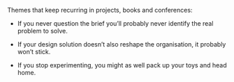 

Themes that keep recurring in projects, books and conferences:

 *   If you never question the brief you’ll probably never identify the real problem to solve. 

 *   If your design solution doesn’t also reshape the organisation, it probably won’t stick.

 *   If you stop experimenting, you might as well pack up your toys and head home.
